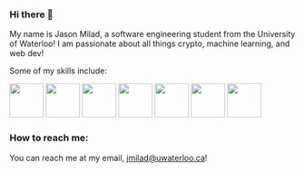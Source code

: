 ### Hi there 👋

My name is Jason Milad, a software engineering student from the University of Waterloo! I am passionate about all things crypto, machine learning, and web dev!

Some of my skills include:

<p float="left">
<img src="https://copm.s3.amazonaws.com/189aa059.png" width="60px" height="auto">
<img src="https://upload.wikimedia.org/wikipedia/commons/thumb/a/a7/React-icon.svg/1200px-React-icon.svg.png" width="60px" height="auto">
<img src="https://cdn2.iconfinder.com/data/icons/metro-uinvert-dock/256/HTML5.png" width="60px" height="auto">
<img src="https://upload.wikimedia.org/wikipedia/commons/thumb/d/d5/CSS3_logo_and_wordmark.svg/1200px-CSS3_logo_and_wordmark.svg.png" width="60px" height="auto">
<img src="https://logos-world.net/wp-content/uploads/2021/10/Python-Symbol.png" width="60px" height="auto">
<img src="https://smartcontractprogrammer.com/static/media/solidity-app.0623e708.svg" width="60px" height="auto">
<img src="https://miro.medium.com/max/467/1*pcbpaCzJvgeobsFnWy6pqg.png" width="60px" height="auto">
</p>



### How to reach me:

You can reach me at my email, jmilad@uwaterloo.ca!

<!--
**jasonmilad/jasonmilad** is a ✨ _special_ ✨ repository because its `README.md` (this file) appears on your GitHub profile.

Here are some ideas to get you started:

- 🔭 I’m currently working on ...
- 🌱 I’m currently learning ...
- 👯 I’m looking to collaborate on ...
- 🤔 I’m looking for help with ...
- 💬 Ask me about ...
- 📫 How to reach me: ...
- 😄 Pronouns: ...
- ⚡ Fun fact: ...
-->
